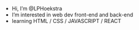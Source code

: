 - Hi, I’m @LPHoekstra
- I’m interested in web dev front-end and back-end
- learning HTML / CSS / JAVASCRIPT / REACT

<!---
MalBourbie/MalBourbie is a ✨ special ✨ repository because its `README.md` (this file) appears on your GitHub profile.
You can click the Preview link to take a look at your changes.
--->
